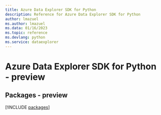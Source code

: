 ```yaml
---
title: Azure Data Explorer SDK for Python
description: Reference for Azure Data Explorer SDK for Python
author: lmazuel
ms.author: lmazuel
ms.data: 01/16/2023
ms.topic: reference
ms.devlang: python
ms.service: dataexplorer
---
```

# Azure Data Explorer SDK for Python - preview
## Packages - preview
[!INCLUDE [packages](data-explorer-index.md)]